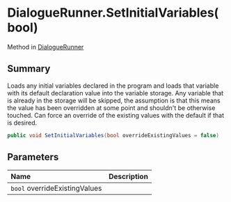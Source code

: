 # DialogueRunner.SetInitialVariables(bool)

Method in [DialogueRunner](api/csharp/yarn.unity.dialoguerunner.md)

## Summary


Loads any initial variables declared in the program and loads that variable with its default declaration value into the variable storage.
Any variable that is already in the storage will be skipped, the assumption is that this means the value has been overridden at some point and shouldn't be otherwise touched.
Can force an override of the existing values with the default if that is desired.


```csharp
public void SetInitialVariables(bool overrideExistingValues = false)
```

## Parameters

|Name|Description|
|:---|:---|
|`bool` overrideExistingValues||

